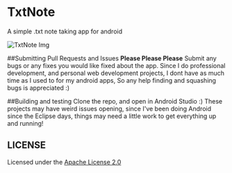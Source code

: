 # TxtNote
A simple .txt note taking app for android

![TxtNote Img](https://files.aaronthedev.com/$/f7chc)

##Submitting Pull Requests and Issues
**Please Please Please** Submit any bugs or any fixes you would like fixed about the app. 
Since I do professional development, and personal web development projects,
I dont have as much time as I used to for my android apps,
So any help finding and squashing bugs is appreciated :)

##Building and testing
Clone the repo, and open in Android Studio :) These projects may have weird issues opening, since I've been doing
Android since the Eclipse days, things may need a little work to get everything up and running!

## LICENSE

Licensed under the [Apache License 2.0](http://choosealicense.com/licenses/apache-2.0/)
